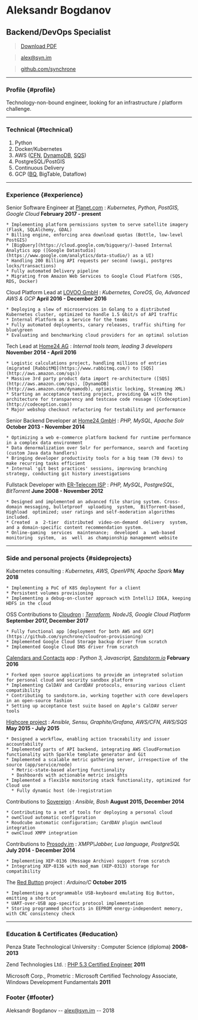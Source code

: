 # Aleksandr Bogdanov
## Backend/DevOps Specialist

> [Download PDF](cv%20aleksandr%20bogdanov.pdf)

> [alex@syn.im](mailto:alex@syn.im?subject=Job%20Opportunity)

> [github.com/synchrone](https://github.com/synchrone)

------

### Profile {#profile}

Technology-non-bound engineer, looking for an infrastructure / platform challenge.

------

### Technical {#technical}
1. Python
2. Docker/Kubernetes
3. AWS ([CFN](http://aws.amazon.com/cloudformation), [DynamoDB](http://aws.amazon.com/dynamodb), [SQS](http://aws.amazon.com/sqs))
1. PostgreSQL/PostGIS
2. Continuous Delivery
3. GCP ([BQ](https://cloud.google.com/bigquery/), BigTable, Dataflow)

------

### Experience {#experience}

Senior Software Engineer at [Planet.com](https://www.planet.com)
: *Kubernetes, Python, PostGIS, Google Cloud*
  __February 2017 - present__

    * Implementing platform permissions system to serve satellite imagery (Flask, SQLAlchemy, GDAL)
    * Billing engine, enforcing area download quotas (Bottle, low-level PostGIS)
    * [BigQuery](https://cloud.google.com/bigquery/)-based Internal Analytics app ([Google Datastudio](https://www.google.com/analytics/data-studio/) as a UI)
    * Handling 200 Billing API requests per second (uwsgi, postgres locks/transactions)
    * Fully automated Delivery pipeline
    * Migrating from Amazon Web Services to Google Cloud Platform (SQS, RDS, Docker)

Cloud Platform Lead at [LOVOO GmbH](http://lovoo.com)
: *Kubernetes, CoreOS, Go, Advanced AWS & GCP*
  __April 2016 - December 2016__

    * Deploying a slew of microservices in Golang to a distributed Kubernetes cluster, optimized to handle 1.5 Gbit/s of API traffic
    * Internal Platform as a Service for the teams
    * Fully automated deployments, canary releases, traffic shifting for blue\green
    * Evaluating and benchmarking cloud providers for an optimal solution

Tech Lead at [Home24 AG](http://home24.de)
: *Internal tools team, leading 3 developers*
  __November 2014 - April 2016__

    * Logistic calculations project, handling millions of entries (migrated [RabbitMQ](https://www.rabbitmq.com/) to [SQS](http://aws.amazon.com/sqs))
    * Massive 3rd party product data import re-architecture ([SQS](http://aws.amazon.com/sqs), [DynamoDB](http://aws.amazon.com/dynamodb), optimistic locking, Streaming XML)
    * Starting an acceptance testing project, providing QA with the architecture for transparency and testcase code reusage ([Codeception](http://codeception.com))
    * Major webshop checkout refactoring for testability and performance

Senior Backend Developer at [Home24 GmbH](http://home24.de)
: *PHP, MySQL, Apache Solr*
  __October 2013 - November 2014__

    * Optimizing a web e-commerce platform backend for runtime performance in a complex data environment
    * Data denormalization over Solr for performance, search and faceting (custom Java data handlers)
    * Bringing developer productivity tools for a big team (70 devs) to make recurring tasks efficient
    * Internal 'git best practices' sessions, improving branching strategy, conducting git history investigations

Fullstack Developer with [ER-Telecom ISP](http://domru.ru)
: *PHP, MySQL, PostgreSQL, BitTorrent*
__June 2008 - November 2012__

    * Designed and implemented an advanced file sharing system. Cross-domain messaging, bulletproof  uploading  system,  BitTorrent-based, Highload  optimized; user ratings and self-moderation algorithms included.
    * Created  a  2-tier  distributed  video-on-demand  delivery  system,  and a domain-specific content recommendation system.
    * Online-gaming  services  maintenance;  developed  a  web-based  monitoring  system,  as  well  as championship management website

------


### Side and personal projects {#sideprojects}

Kubernetes consulting
: *Kubernetes, AWS, OpenVPN, Apache Spark*
__May 2018__

    * Implementing a PoC of K8S deployment for a client
    * Persistent volumes provisioning
    * Implementing a debug-on-cluster approach with IntelliJ IDEA, keeping HDFS in the cloud

OSS Contributions to [Cloudron](https://cloudron.io/)
: *[Terraform](http://terraform.io/), NodeJS, Google Cloud Platform*
__September 2017, December 2017__
  
    * Fully functional app [deployment for both AWS and GCP](https://github.com/synchrone/cloudron-provisioning) 
    * Implemented Google Cloud Storage backup driver from scratch
    * Implemented Google Cloud DNS driver from scratch

[Calendars and Contacts](https://apps.sandstorm.io/app/8kr4rvyrggvzfvc160htzdt4u5rfvjc2dgdn27n5pt66mxa40m1h) app
: *Python 3, Javascript, [Sandstorm.io](https://sandstorm.io)*
__February 2016__

    * Forked open source applications to provide an integrated solution for personal cloud and security sandbox platform
    * Implementing CalDAV and CardDAV protocols, ensuring various client compatibility
    * Contributing to sandstorm.io, working together with core developers in an open-source fashion
    * Setting up acceptance test suite based on Apple's CalDAV server tools

[Highcore project](https://github.com/sourcestream/highcore-api)
: *Ansible, Sensu, Graphite/Grafana, AWS/CFN, AWS/SQS*
__May 2015 - July 2015__

    * Designed a workflow, enabling action traceability and issuer accountability
    * Implemented parts of API backend, integrating AWS CloudFormation functionality with Sparkle template generator and Git
    * Implemented a scalable metric gathering server, irrespective of the source (app/service/node)
      * Metric-state-based alerting functionality
      * Dashboards with actionable metric insights
    * Implemented a flexible monitoring stack functionality, optimized for Cloud use
      * Fully dynamic host (de-)registration


Contributions to [Sovereign](https://github.com/sovereign/sovereign)
: *Ansible, Bash*
__August 2015, December 2014__

    * Contributing to a set of tools for deploying a personal cloud
    * ownCloud automatic configuration
    * Roudcube automatic configuration; CardDAV plugin ownCloud integration
    * ownCloud XMPP integration

Contributions to [Prosody.im](https://prosody.im)
: *XMPP\Jabber, Lua language, PostgreSQL*
__July 2014 - December 2014__

    * Implementing XEP-0136 (Message Archive) support from scratch
    * Integrating XEP-0136 with mod_mam (XEP-0313) storage for compatibility

The [Red Button](https://github.com/sovereign/killswitch) project
: *Arduino/C*
__October 2015__

    * Implementing a programmable USB-keyboard emulating Big Button, emitting a shortcut
    * UART-over-USB app-specific protocol implementation
    * Storing programmed shortcuts in EEPROM energy-independent memory, with CRC consistency check

------

### Education & Certificates {#education}
Penza State Technological University
: Computer Science (diploma)
  __2008-2013__

Zend Technologies Ltd.
: [PHP 5.3 Certified Engineer](http://www.zend.com/en/store/education/certification/yellow-pages.php#show-ClientCandidateID=ZEND017736)
    __2011__

Microsoft Corp., Prometric
: Microsoft Certified Technology Associate,
  Windows Development Fundamentals
    __2011__

### Footer {#footer}

Aleksandr Bogdanov -- [alex@syn.im](mailto:alex@syn.im?subject=Software%20Developer%20Job%20Opportunity) -- 2018
